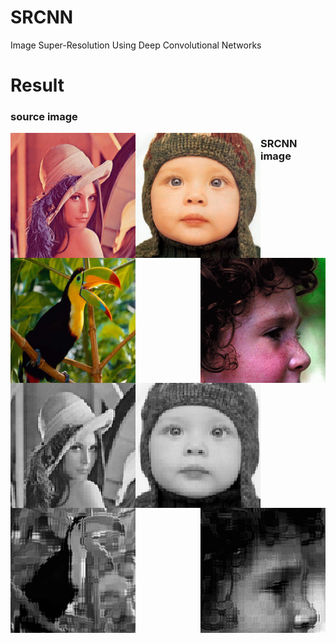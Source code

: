 # SRCNN
Image Super-Resolution Using Deep Convolutional Networks

# Result
<div>
  <h3>source image</h3>
  <img src="https://github.com/ch135/SRCNN/blob/master/Test/Set14/lenna.bmp" width="200" height="200" align="left"/>
  <img src="https://github.com/ch135/SRCNN/blob/master/Test/Set5/baby_GT.bmp" width="200" height="200" align="left"/>
  <img src="https://github.com/ch135/SRCNN/blob/master/Test/Set5/bird_GT.bmp" width="200" height="200" align="left"/>
  <img src="https://github.com/ch135/SRCNN/blob/master/Test/Set5/head_GT.bmp" width="200" height="200" align="right"/>
</div>
<div>
  <h3>SRCNN image</h3>
  <img src="https://github.com/ch135/SRCNN/blob/master/sample/text_image.png" width="200" height="200" alt="结果" align="left"/>
  <img src="https://github.com/ch135/SRCNN/blob/master/sample/text_image0.png" width="200" height="200" alt="结果" align="left"/>
  <img src="https://github.com/ch135/SRCNN/blob/master/sample/text_image1.png" width="200" height="200" alt="结果" align="left"/>
  <img src="https://github.com/ch135/SRCNN/blob/master/sample/text_image3.png" width="200" height="200" alt="结果" align="right"/>
</div>
